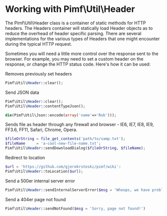 # Working with Pimf\Util\Header

The Pimf\Util\Header class is a container of static methods for HTTP headers. The Headers container will statically load Header objects
as to reduce the overhead of header specific parsing. There are several implementations for the various types of Headers that one
might encounter during the typical HTTP request.

Sometimes you will need a little more control over the response sent to the browser. For example, you may need to set a custom header
on the response, or change the HTTP status code. Here's how it can be used:

Removes previously set headers

```php
Pimf\Util\Header::clear();
```

Send JSON data

```php
Pimf\Util\Header::clear();
Pimf\Util\Header::contentTypeJson();

die(Pimf\Util\Json::encode(array('name'=>'Rob')));
```

Sends file as header through any firewall and browser - IE6, IE7, IE8, IE9, FF3.6, FF11, Safari, Chrome, Opera.

```php
$fileOrString = file_get_contents('path/to/samp.txt');
$fileName     = 'a-cool-new-file-name.txt';
Pimf\Util\Header::sendDownloadDialog($fileOrString, $fileName);
```

Redirect to location

```php
$url = 'https://github.com/gjerokrsteski/pimf/wiki':
Pimf\Util\Header::toLocation($url);
```

Send a 500er internal server error

```php
Pimf\Util\Header::sendInternalServerError($msg = 'Whoops, we have problem!')
```

Send a 404er page not found

```php
Pimf\Util\Header::sendNotFound($msg = 'Sorry, page not found!')
```

